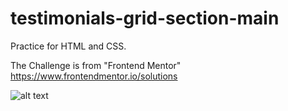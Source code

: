 # testimonials-grid-section-main
Practice for HTML and CSS. 

The Challenge is from "Frontend Mentor" https://www.frontendmentor.io/solutions

![alt text](https://github.com/shan-ying/testimonials-grid-section-main/tree/main/design_result/result.PNG?raw=true)